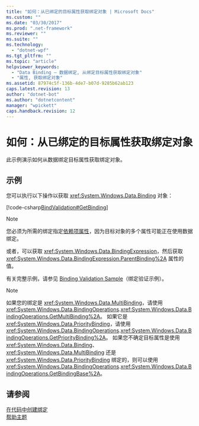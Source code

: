 ```yaml
---
title: "如何：从已绑定的目标属性获取绑定对象 | Microsoft Docs"
ms.custom: ""
ms.date: "03/30/2017"
ms.prod: ".net-framework"
ms.reviewer: ""
ms.suite: ""
ms.technology: 
  - "dotnet-wpf"
ms.tgt_pltfrm: ""
ms.topic: "article"
helpviewer_keywords: 
  - "Data Binding — 数据绑定, 从绑定目标属性获取绑定对象"
  - "属性, 获取绑定对象"
ms.assetid: 87974c5f-136b-4de7-b07d-9285b62ab123
caps.latest.revision: 13
author: "dotnet-bot"
ms.author: "dotnetcontent"
manager: "wpickett"
caps.handback.revision: 12
---
```

# 如何：从已绑定的目标属性获取绑定对象
此示例演示如何从数据绑定目标属性获取绑定对象。  
  
## 示例  
 您可以执行以下操作以获取 <xref:System.Windows.Data.Binding> 对象：  
  
 [!code-csharp[BindValidation#GetBinding](../../../../samples/snippets/csharp/VS_Snippets_Wpf/BindValidation/CSharp/Window1.xaml.cs#getbinding)]  
  
> [!NOTE]
>  您必须为所需的绑定指定[依赖项属性](GTMT)，因为目标对象的多个属性可能正在使用数据绑定。  
  
 或者，可以获取 <xref:System.Windows.Data.BindingExpression>，然后获取 <xref:System.Windows.Data.BindingExpression.ParentBinding%2A> 属性的值。  
  
 有关完整示例，请参见 [Binding Validation Sample](http://go.microsoft.com/fwlink/?LinkID=159972)（绑定验证示例）。  
  
> [!NOTE]
>  如果您的绑定是 <xref:System.Windows.Data.MultiBinding>，请使用 <xref:System.Windows.Data.BindingOperations>.<xref:System.Windows.Data.BindingOperations.GetMultiBinding%2A>。  如果它是 <xref:System.Windows.Data.PriorityBinding>，请使用 <xref:System.Windows.Data.BindingOperations>.<xref:System.Windows.Data.BindingOperations.GetPriorityBinding%2A>。  如果您不确定目标属性是使用 <xref:System.Windows.Data.Binding>、<xref:System.Windows.Data.MultiBinding> 还是 <xref:System.Windows.Data.PriorityBinding> 绑定的，则可以使用 <xref:System.Windows.Data.BindingOperations>.<xref:System.Windows.Data.BindingOperations.GetBindingBase%2A>。  
  
## 请参阅  
 [在代码中创建绑定](../../../../docs/framework/wpf/data/how-to-create-a-binding-in-code.md)   
 [帮助主题](../../../../docs/framework/wpf/data/data-binding-how-to-topics.md)